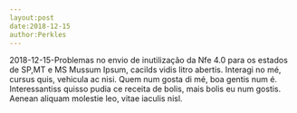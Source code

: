 ```yaml
---
layout:post
date:2018-12-15
author:Perkles
---
```

2018-12-15-Problemas no envio de inutilização da Nfe 4.0 para os estados de SP,MT e MS
Mussum Ipsum, cacilds vidis litro abertis. Interagi no mé, cursus quis, vehicula ac nisi. Quem num gosta di mé, boa gentis num é. Interessantiss quisso pudia ce receita de bolis, mais bolis eu num gostis. Aenean aliquam molestie leo, vitae iaculis nisl.